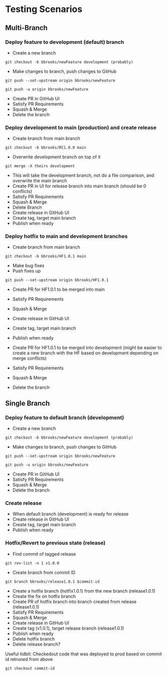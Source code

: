 # Testing Scenarios
## Multi-Branch
### Deploy feature to development (default) branch
* Create a new branch

```git checkout -b bbrooks/newFeature development (probably)```
* Make changes to branch, push changes to GitHub

```git push --set-upstream origin bbrooks/newFeature```

```git push -u origin bbrooks/newFeature```
* Create PR in GitHub UI
* Satisfy PR Requirements
* Squash & Merge
* Delete the branch

### Deploy development to main (production) and create release
* Create branch from main branch

```git checkout -b bbrooks/RC1.0.0 main```
* Overwrite development branch on top of it

```git merge -X theirs development```
* This will take the development branch, not do a file comparison, and overwrite the main branch
* Create PR in UI for release branch into main branch (should be 0 conflicts)
* Satisfy PR Requirements
* Squash & Merge
* Delete Branch
* Create release in GitHub UI
 * Create tag, target main branch
 * Publish when ready

### Deploy hotfix to main and development branches
* Create branch from main branch

```git checkout -b bbrooks/HF1.0.1 main```
* Make bug fixes
* Push fixes up

```git push --set-upstream origin bbrooks/HF1.0.1```
* Create PR for HF1.0.1 to be merged into main
* Satisfy PR Requirements
* Squash & Merge
* Create release in GitHub UI
 * Create tag, target main branch
 * Publish when ready

* Create PR for HF1.0.1 to be merged into development (might be easier to create a new branch with the HF based on development depending on merge conflicts)
* Satisfy PR Requirements
* Squash & Merge
* Delete the branch


## Single Branch
### Deploy feature to default branch (development)
* Create a new branch

```git checkout -b bbrooks/newFeature development (probably)```
* Make changes to branch, push changes to GitHub

```git push --set-upstream origin bbrooks/newFeature```

```git push -u origin bbrooks/newFeature```
* Create PR in GitHub UI
* Satisfy PR Requirements
* Squash & Merge
* Delete the branch

### Create release
* When default branch (development) is ready for release
* Create release in GitHub UI
 * Create tag, target main branch
 * Publish when ready

### Hotfix/Revert to previous state (release)
* Find commit of tagged release

```git rev-list -n 1 v1.0.0```
* Create branch from commit ID

```git branch bbrooks/release1.0.1 $commit-id```
* Create a hotfix branch (hotfix1.0.1) from the new branch (release1.0.1)
* Create the fix on hotfix branch
* Create PR of hotfix branch into branch created from release (release1.0.1)
* Satisfy PR Requirements
* Squash & Merge
* Create release in GitHub UI
 * Create tag (v1.0.1), target release branch (release1.0.1)
 * Publish when ready
* Delete hotfix branch
* Delete release branch?

Useful tidbit:
Checkedout code that was deployed to prod based on commit id retruned from above

```git checkout commit-id```